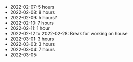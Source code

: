 - 2022-02-07: 5 hours
- 2022-02-08: 8 hours
- 2022-02-09: 5 hours?
- 2022-02-10: 7 hours
- 2022-02-11: 1 hour
- 2022-02-12 to 2022-02-28: Break for working on house
- 2022-03-01: 3 hours
- 2022-03-03: 3 hours
- 2022-03-04: 7 hours
- 2022-03-05: 